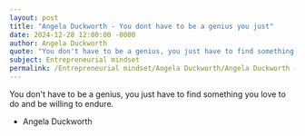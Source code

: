 ```yaml
---
layout: post
title: "Angela Duckworth - You dont have to be a genius you just"
date: 2024-12-28 12:00:00 -0000
author: Angela Duckworth
quote: "You don't have to be a genius, you just have to find something you love to do and be willing to endure."
subject: Entrepreneurial mindset
permalink: /Entrepreneurial mindset/Angela Duckworth/Angela Duckworth - You dont have to be a genius you just
---
```


You don't have to be a genius, you just have to find something you love to do and be willing to endure.

- Angela Duckworth
